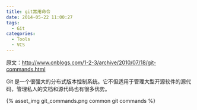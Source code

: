 ```yaml
---
title: git常用命令
date: 2014-05-22 11:00:27
tags:
  - Git
categories:
  - Tools
  - VCS
---
```


原文：<http://www.cnblogs.com/1-2-3/archive/2010/07/18/git-commands.html>

Git 是一个很强大的分布式版本控制系统。它不但适用于管理大型开源软件的源代码，管理私人的文档和源代码也有很多优势。

{% asset_img git_commands.png common git commands %}
